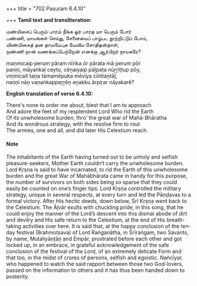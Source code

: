 +++
title = "702 Pasuram 6.4.10"

+++
**Tamil text and transliteration:**

மண்மிசைப் பெரும் பாரம் நீங்க ஓர் பாரத மா பெரும் போர்  
பண்ணி, மாயங்கள் செய்து, சேனையைப் பாழ்பட நூற்றிட்டுப் போய்,  
விண்மிசைத் தன தாமமேபுக மேவிய சோதிதன்தாள்,  
நண்ணி நான் வணங்கப்பெற்றேன் எனக்கு ஆர்பிறர் நாயகரே?

maṇmicaip perum pāram nīṅka ōr pārata mā perum pōr  
paṇṇi, māyaṅkaḷ ceytu, cēṉaiyaip pāḻpaṭa nūṟṟiṭṭup pōy,  
viṇmicait taṉa tāmamēpuka mēviya cōtitaṉtāḷ,  
naṇṇi nāṉ vaṇaṅkappeṟṟēṉ eṉakku ārpiṟar nāyakarē?

**English translation of verse 6.4.10:**

There's none to order me about, blest that I am to approach  
And adore the feet of my resplendent Lord Who rid the Earth  
Of its unwholesome burden, thro’ the great war of Mahā-Bhāratha  
And its wondrous strategy, with the resolve firm to rout  
The armies, one and all, and did later His Celestium reach.

#### Note

The inhabitants of the Earth having turned out to be unholy and selfish pleasure-seekers, Mother Earth couldn’t carry the unwholesome burden. Lord Kṛṣṇa is said to have incarnated, to rid the Earth of this unwholesome burden and the great War of Mahābhārata came in handy for this purpose, the number of survivors on both sides being so sparse that they could easily be counted on one’s finger tips. Lord Kṛṣṇa controlled the military strategy, unique in several respects, at every turn and led the Pāṇḍavas to a formal victory. After His hectic deeds, down below, Śrī Kṛṣṇa went back to the Celestium. The Āḻvār exults with chuckling pride, in this song, that he could enjoy the manner of the Lord’s descent into this dismal abode of dirt and devilry and His safe return to the Celestium, at the end of His breath-taking activities over here. It is said that, at the happy conclusion of the ten-day festival (Brahmotsava) of Lord Raṅganātha, in Śrīraṅgam, two Savants, by name, Mutaliyāṇṭāṉ and Empār, prostrated before each other and got locked up, in an embrace, in grateful acknowledgement of the safe conclusion of the festival of the Lord, of an extremely delicate Form and that too, in the midst of crores of persons, selfish and egoistic. Nañcīyar, who happened to watch the said rapport between those two God-lovers, passed on the information to others and it has thus been handed down to posterity.



